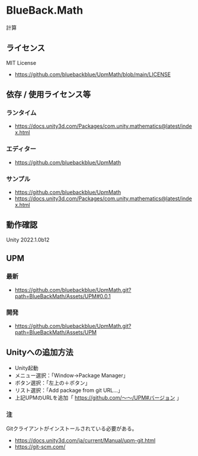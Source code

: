 # BlueBack.Math
計算

## ライセンス
MIT License
* https://github.com/bluebackblue/UpmMath/blob/main/LICENSE

## 依存 / 使用ライセンス等
### ランタイム
* https://docs.unity3d.com/Packages/com.unity.mathematics@latest/index.html
### エディター
* https://github.com/bluebackblue/UpmMath
### サンプル
* https://github.com/bluebackblue/UpmMath
* https://docs.unity3d.com/Packages/com.unity.mathematics@latest/index.html

## 動作確認
Unity 2022.1.0b12

## UPM
### 最新
* https://github.com/bluebackblue/UpmMath.git?path=BlueBackMath/Assets/UPM#0.0.1
### 開発
* https://github.com/bluebackblue/UpmMath.git?path=BlueBackMath/Assets/UPM

## Unityへの追加方法
* Unity起動
* メニュー選択：「Window->Package Manager」
* ボタン選択：「左上の＋ボタン」
* リスト選択：「Add package from git URL...」
* 上記UPMのURLを追加「 https://github.com/～～/UPM#バージョン 」
### 注
Gitクライアントがインストールされている必要がある。
* https://docs.unity3d.com/ja/current/Manual/upm-git.html
* https://git-scm.com/


